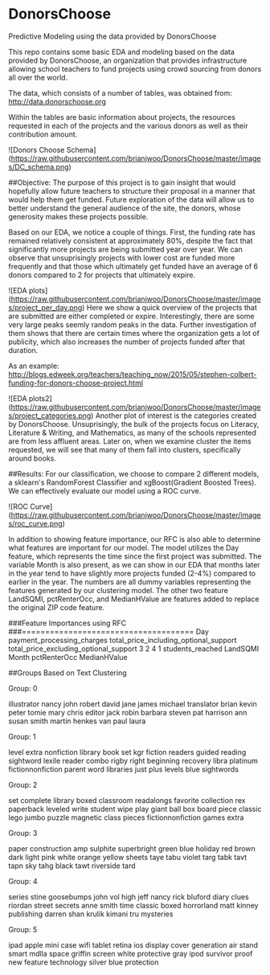 # DonorsChoose
Predictive Modeling using the data provided by DonorsChoose

This repo contains some basic EDA and modeling based on the data provided by DonorsChoose, an organization that provides infrastructure allowing school teachers to fund projects using crowd sourcing from donors all over the world. 

The data, which consists of a number of tables, was obtained from:
http://data.donorschoose.org

Within the tables are basic information about projects, the resources requested in each of the projects and the various donors as well as their contribution amount.

![Donors Choose Schema]
(https://raw.githubusercontent.com/brianjwoo/DonorsChoose/master/images/DC_schema.png)

##Objective:
The purpose of this project is to gain insight that would hopefully allow future teachers to structure their proposal in a manner that would help them get funded. Future exploration of the data will allow us to better understand the general audience of the site, the donors, whose generosity makes these projects possible.

Based on our EDA, we notice a couple of things. First, the funding rate has remained relatively consistent at approximately 80%, despite the fact that significantly more projects are being submitted year over year. We can observe that unsuprisingly projects with lower cost are funded more frequently and that those which ultimately get funded have an average of 6 donors compared to 2 for projects that ultimately expire. 

![EDA plots]
(https://raw.githubusercontent.com/brianjwoo/DonorsChoose/master/images/project_per_day.png)
Here we show a quick overview of the projects that are submitted are either completed or expire. Interestingly, there are some very large peaks seemly random peaks in the data. Further investigation of them shows that there are certain times where the organization gets a lot of publicity, which also increases the number of projects funded after that duration.  

As an example:
http://blogs.edweek.org/teachers/teaching_now/2015/05/stephen-colbert-funding-for-donors-choose-project.html

![EDA plots2]
(https://raw.githubusercontent.com/brianjwoo/DonorsChoose/master/images/project_categories.png)
Another plot of interest is the categories created by DonorsChoose. Unsuprisingly, the bulk of the projects focus on Literacy, Literature & Writing, and Mathematics, as many of the schools represented are from less affluent areas. Later on, when we examine cluster the items requested, we will see that many of them fall into clusters, specifically around books. 

##Results:
For our classification, we choose to compare 2 different models, a sklearn's RandomForest Classifier and xgBoost(Gradient Boosted Trees). We can effectively evaluate our model using a ROC curve.

![ROC Curve]
(https://raw.githubusercontent.com/brianjwoo/DonorsChoose/master/images/roc_curve.png)

In addition to showing feature importance, our RFC is also able to determine what features are important for our model. The model utilizes the Day feature, which represents the time since the first project was submitted. The variable Month is also present, as we can show in our EDA that months later in the year tend to have slightly more projects funded (2-4%) compared to earlier in the year. The numbers are all dummy variables representing the features generated by our clustering model. The other two feature LandSQMI, pctRenterOcc, and MedianHValue are features added to replace the original ZIP code feature.

 
###Feature Importances using RFC
###=====================================
Day
payment_processing_charges
total_price_including_optional_support
total_price_excluding_optional_support
3
2
4
1
students_reached
LandSQMI
Month
pctRenterOcc
MedianHValue



##Groups Based on Text Clustering

Group: 0

illustrator nancy john robert david jane james michael translator brian kevin peter tomie mary
chris editor jack robin barbara steven pat harrison ann susan smith martin henkes van paul laura 

Group: 1

level extra nonfiction library book set kgr fiction readers guided reading sightword lexile reader combo rigby
right beginning recovery libra platinum fictionnonfiction parent word libraries just plus levels blue sightwords 

Group: 2

set complete library boxed classroom readalongs favorite collection rex paperback leveled write student wipe play
giant ball box board piece classic lego jumbo puzzle magnetic class pieces fictionnonfiction games extra 

Group: 3

paper construction amp sulphite superbright green blue holiday red brown dark light pink white orange yellow
sheets taye tabu violet targ tabk tavt tapn sky tahg black tawt riverside tard 

Group: 4

series stine goosebumps john vol high jeff nancy rick bluford diary clues riordan street secrets anne smith time
classic boxed horrorland matt kinney publishing darren shan krulik kimani tru mysteries 

Group: 5

ipad apple mini case wifi tablet retina ios display cover generation air stand smart mdlla space griffin screen white
protective gray ipod survivor proof new feature technology silver blue protection 

